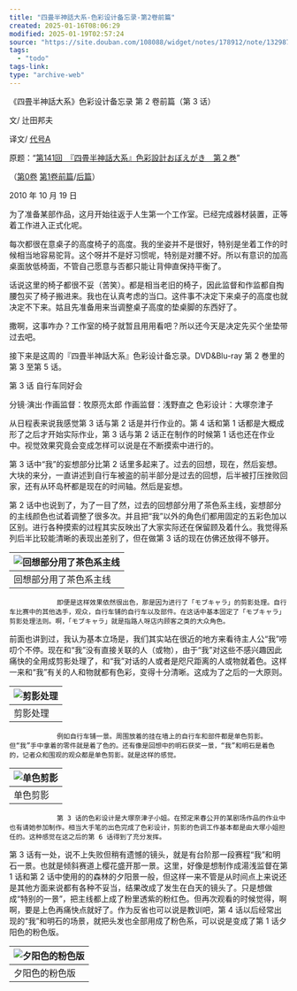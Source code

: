 ```yaml
---
title: "四畳半神話大系-色彩设计备忘录-第2卷前篇"
created: 2025-01-16T08:06:29
modified: 2025-01-19T02:57:24
source: "https://site.douban.com/108088/widget/notes/178912/note/132987601/"
tags:
  - "todo"
tags-link:
type: "archive-web"
---
```


《四畳半神話大系》色彩设计备忘录 第 2 卷前篇（第 3 话）

文/ 辻田邦夫

译文/ [代号A](https://www.douban.com/link2/?url=http%3A%2F%2Fwww.douban.com%2Fpeople%2FTAIGOUA%2F)

原题：“[第141回　『四畳半神話大系』色彩設計おぼえがき　第２巻](https://www.douban.com/link2/?url=http%3A%2F%2Fwww.style.fm%2Fas%2F05_column%2Ftsujita%2Ftsujita141.shtml&link2key=706d0919f9)”

（[第0卷](https://www.douban.com/link2/?url=http%3A%2F%2Fsite.douban.com%2Fwidget%2Fnotes%2F178912%2Fnote%2F104492148%2F) [第1卷前篇](https://www.douban.com/link2/?url=http%3A%2F%2Fsite.douban.com%2Fwidget%2Fnotes%2F178912%2Fnote%2F124523646%2F)/[后篇](https://www.douban.com/link2/?url=http%3A%2F%2Fsite.douban.com%2Fwidget%2Fnotes%2F178912%2Fnote%2F124612707%2F)）

2010 年 10 月 19 日

为了准备某部作品，这月开始往返于人生第一个工作室。已经完成器材装置，正等着工作进入正式化呢。

每次都很在意桌子的高度椅子的高度。我的坐姿并不是很好，特别是坐着工作的时候相当地容易驼背。这个呀并不是好习惯呢，特别是对腰不好。所以有意识的加高桌面放低椅面，不管自己愿意与否都只能让背伸直保持平衡了。

话说这里的椅子都很不妥（苦笑）。都是相当老旧的椅子，因此监督和作监都自掏腰包买了椅子搬进来。我也在认真考虑的当口。这件事不决定下来桌子的高度也就决定不下来。姑且先准备用来当调整桌子高度的垫桌脚的东西好了。

撒啊，这事咋办？工作室的椅子就暂且用用看吧？所以还今天是决定先买个坐垫带过去吧。

接下来是这周的『四畳半神話大系』色彩设计备忘录。DVD&Blu-ray 第 2 巻里的第 3 至第 5 话。

第 3 话 自行车同好会

分镜·演出·作画监督：牧原亮太郎 作画监督：浅野直之 色彩设计：大塚奈津子

从日程表来说我感觉第 3 话与第 2 话是并行作业的。第 4 话和第 1 话都是大概成形了之后才开始实际作业，第 3 话与第 2 话正在制作的时候第 1 话也还在作业中。视觉效果究竟会变成怎样可以说是在不断摸索中进行的。

第 3 话中“我”的妄想部分比第 2 话里多起来了。过去的回想，现在，然后妄想。大块的来分，一直讲述到自行车被盗的前半部分是过去的回想，后半被打压挫败回家，还有从环岛杯都是现在的时间轴。然后是妄想。

第 2 话中也说到了，为了一目了然，过去的回想部分用了茶色系主线，妄想部分的主线颜色也试着调整了很多次。并且把“我”以外的角色们都用固定的五彩色加以区别。进行各种摸索的过程其实反映出了大家实际还在保留顾及着什么。我觉得系列后半比较能清晰的表现出差别了，但在做第 3 话的现在仿佛还放得不够开。

| ![回想部分用了茶色系主线](https://img2.doubanio.com/view/note/large/public/p132987601-1.jpg) |
| --- |
| 回想部分用了茶色系主线 |

                即便是这样效果依然很出色，那是因为进行了「モブキャラ」的剪影处理。自行车比赛中的其他选手，观众，自行车铺的自行车以及部件。在这话中基本固定了「モブキャラ」剪影处理法则。啊，「モブキャラ」就是指路人呀店内顾客之类的大众角色。

前面也讲到过，我认为基本立场是，我们其实站在很近的地方来看待主人公“我”唠叨个不停。现在和“我”没有直接关联的人（或物），由于“我”对这些不感兴趣因此痛快的全用成剪影处理了，和“我”对话的人或者是咫尺距离的人或物就着色。这样一来和“我”有关的人和物就都有色彩，变得十分清晰。这成为了之后的一大原则。

| ![剪影处理](https://img3.doubanio.com/view/note/large/public/p132987601-2.jpg) |
| --- |
| 剪影处理 |

                例如自行车铺一景。周围放着的挂在墙上的自行车和部件都是单色剪影。但“我”手中拿着的零件就是着了色的。还有像是回想中的明石获奖一景，“我”和明石是着色的，记者众和围观的观众都是单色剪影。就是这样的感觉。

| ![单色剪影](https://img3.doubanio.com/view/note/large/public/p132987601-3.jpg) |
| --- |
| 单色剪影 |

                第 3 话的色彩设计是大塚奈津子小姐。在预定来春公开的某剧场作品的作业中也有请她参加制作。相当大手笔的出色完成了色彩设计，剪影的色调工作基本都是由大塚小姐担任的。这种感觉在这之后的第 6 话得到了充分发挥。

第 3 话有一处，说不上失败但稍有遗憾的镜头，就是有台阶那一段赛程“我”和明石一景。也就是倾斜赛道上樱花盛开那一景。这里，好像是想制作成湯浅监督在第 1 话和第 2 话中使用的的森林的夕阳景一般，但这样一来不管是从时间点上来说还是其他方面来说都有各种不妥当，结果改成了发生在白天的镜头了。只是想做成“特别的一景”，把主线都上成了粉里透紫的粉红色。但再次观看的时候觉得，啊啊，要是上色再痛快点就好了。作为反省也可以说是教训吧，第 4 话以后经常出现的“我”和明石的场景，就把头发也全部用成了粉色系，可以说是变成了第 1 话夕阳色的粉色版。

| ![夕阳色的粉色版](https://img9.doubanio.com/view/note/large/public/p132987601-4.jpg) |
| --- |
| 夕阳色的粉色版 |
